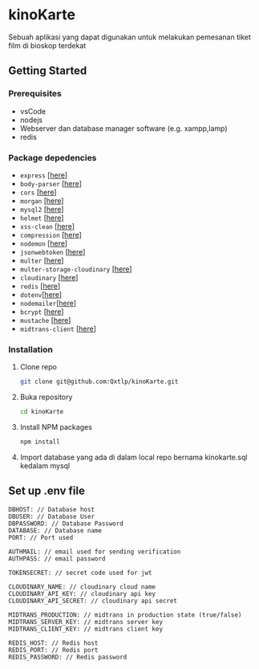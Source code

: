 # kinoKarte

Sebuah aplikasi yang dapat digunakan untuk melakukan pemesanan tiket film di bioskop terdekat

## Getting Started

### Prerequisites

- vsCode
- nodejs
- Webserver dan database manager software (e.g. xampp,lamp)
- redis

### Package depedencies

- `express` [[here](https://www.npmjs.com/package/express)]
- `body-parser` [[here](https://www.npmjs.com/package/body-parser)]
- `cors` [[here](https://www.npmjs.com/package/cors)]
- `morgan` [[here](https://www.npmjs.com/package/morgan)]
- `mysql2` [[here](https://www.npmjs.com/package/mysql2)]
- `helmet` [[here](https://www.npmjs.com/package/helmet)]
- `xss-clean` [[here](https://www.npmjs.com/package/xss-clean)]
- `compression` [[here](https://www.npmjs.com/package/compression)]
- `nodemon` [[here](https://www.npmjs.com/package/nodemon)]
- `jsonwebtoken` [[here](https://www.npmjs.com/package/jsonwebtoken)]
- `multer` [[here](https://www.npmjs.com/package/multer)]
- `multer-storage-cloudinary` [[here](https://www.npmjs.com/package/multer-storage-cloudinary)]
- `cloudinary` [[here](https://www.npmjs.com/package/cloudinary)]
- `redis` [[here](https://www.npmjs.com/package/redis)]
- `dotenv`[[here](https://www.npmjs.com/package/dotenv)]
- `nodemailer`[[here](https://www.npmjs.com/package/nodemailer)]
- `bcrypt` [[here](https://www.npmjs.com/package/bcrypt)]
- `mustache` [[here](https://www.npmjs.com/package/mustache)]
- `midtrans-client` [[here](https://www.npmjs.com/package/midtrans-client)]

### Installation

1. Clone repo
   ```sh
   git clone git@github.com:Qxtlp/kinoKarte.git
   ```
2. Buka repository
   ```sh
   cd kinoKarte
   ```
3. Install NPM packages
   ```sh
   npm install
   ```
4. Import database yang ada di dalam local repo bernama kinokarte.sql kedalam mysql

## Set up .env file

```
DBHOST: // Database host
DBUSER: // Database User
DBPASSWORD: // Database Password
DATABASE: // Database name
PORT: // Port used

AUTHMAIL: // email used for sending verification
AUTHPASS: // email password

TOKENSECRET: // secret code used for jwt

CLOUDINARY_NAME: // cloudinary cloud name
CLOUDINARY_API_KEY: // cloudinary api key
CLOUDINARY_API_SECRET: // cloudinary api secret

MIDTRANS_PRODUCTION: // midtrans in production state (true/false)
MIDTRANS_SERVER_KEY: // midtrans server key
MIDTRANS_CLIENT_KEY: // midtrans client key

REDIS_HOST: // Redis host
REDIS_PORT: // Redis port
REDIS_PASSWORD: // Redis password
```
